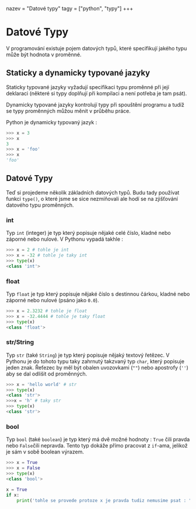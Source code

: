 nazev = "Datové typy"
tagy = ["python", "typy"]
+++
# Datové Typy

V programování existuje pojem datových typů, které specifikují jakého typu může být hodnota v proměnné.

## Staticky a dynamicky typované jazyky

Staticky typované jazyky vyžadují specifikaci typu proměnné při její deklaraci (některé si typy doplňují při kompilaci a není potřeba je tam psát).

Dynamicky typované jazyky kontrolují typy při spouštění programu a tudíž se typy proměnných můžou měnit v průběhu práce.

Python je dynamicky typovaný jazyk : 
```python
>>> x = 3
>>> x
3
>>> x = 'foo'
>>> x
'foo'
```

## Datové Typy

Teď si projedeme několik základních datových typů. Budu tady používat funkci `type()`, o které jsme se sice nezmíňovali ale hodí se na zjišťování datového typu proměnných.

### int
Typ `int` (integer) je typ který popisuje nějaké celé číslo, kladné nebo záporné nebo nulové.
V Pythonu vypadá takhle : 
```python
>>> x = 2 # tohle je int
>>> x = -32 # tohle je taky int
>>> type(x)
<class 'int'>
```

### float
Typ `float` je typ který popisuje nějaké číslo s destinnou čárkou, kladné nebo záporné nebo nulové (psáno jako `0.0`).
```python
>>> x = 2.3232 # tohle je float
>>> x = -32.4444 # tohle je taky float
>>> type(x)
<class 'float'>
```

### str/String
Typ `str` (také `String`) je typ který popisuje nějaký textový řetězec. V Pythonu je do tohoto typu taky zahrnutý takzvaný typ `char`, který popisuje jeden znak.
Řeťezec by měl být obalen uvozovkami (`""`) nebo apostrofy (`''`) aby se dal odlišit od proměnných.
```python
>>> x = 'hello world' # str
>>> type(x)
<class 'str'>
>>>x = 'h' # taky str
>>> type(x)
<class 'str'>
```

### bool
Typ `bool` (také `boolean`) je typ který má dvě možné hodnoty : `True` čili pravda nebo `False`čili nepravda.
Tento typ dokáže přímo pracovat z `if`-ama, jelikož je sám v sobě boolean výrazem.
```python
>>> x = True
>>> x = False
>>> type(x)
<class 'bool'>
```
```python
x = True
if x:
	print('tohle se provede protoze x je pravda tudiz nemusime psat : "if x == True:'")
```

